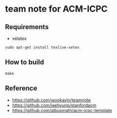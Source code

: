 # team note for ACM-ICPC

## Requirements

* xelatex

```
sudo apt-get install texlive-xetex
```

## How to build

```
make
```

## Reference

* https://github.com/wookayin/teamnote
* https://github.com/jaehyunp/stanfordacm
* https://github.com/albusmath/acm-icpc-template

